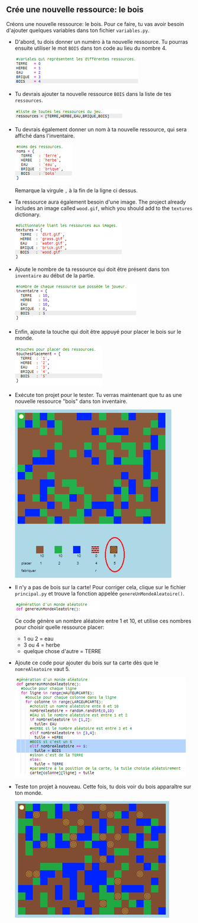 ## Crée une nouvelle ressource: le bois

Créons une nouvelle ressource: le bois. Pour ce faire, tu vas avoir besoin d'ajouter quelques variables dans ton fichier `variables.py`.

+ D'abord, tu dois donner un numéro à ta nouvelle ressource. Tu pourras ensuite utiliser le mot `BOIS` dans ton code au lieu du nombre 4.
    
    ![capture d'écran](images/craft-wood-const.png)

+ Tu devrais ajouter ta nouvelle ressource `BOIS` dans la liste de tes `ressources`.
    
    ![capture d'écran](images/craft-wood-resources.png)

+ Tu devrais également donner un nom à ta nouvelle ressource, qui sera affiché dans l'inventaire.
    
    ![capture d'écran](images/craft-wood-name.png)
    
    Remarque la virgule `,` à la fin de la ligne ci dessus.

+ Ta ressource aura également besoin d'une image. The project already includes an image called `wood.gif`, which you should add to the `textures` dictionary.
    
    ![capture d'écran](images/craft-wood-texture.png)

+ Ajoute le nombre de ta ressource qui doit être présent dans ton `inventaire` au début de la partie.
    
    ![capture d'écran](images/craft-wood-inventory.png)

+ Enfin, ajoute la touche qui doit être appuyé pour placer le bois sur le monde.
    
    ![capture d'écran](images/craft-wood-placekey.png)

+ Exécute ton projet pour le tester. Tu verras maintenant que tu as une nouvelle ressource "bois" dans ton inventaire.
    
    ![capture d'écran](images/craft-wood-test.png)

+ Il n'y a pas de bois sur la carte! Pour corriger cela, clique sur le fichier `principal.py` et trouve la fonction appelée `genereUnMondeAleatoire()`.
    
    ![capture d'écran](images/craft-wood-random1.png)
    
    Ce code génère un nombre aléatoire entre 1 et 10, et utilise ces nombres pour choisir quelle ressource placer:
    
    + 1 ou 2 = eau
    + 3 ou 4 = herbe
    + quelque chose d'autre = TERRE

+ Ajoute ce code pour ajouter du bois sur ta carte dès que le `nomreAleatoire` vaut 5.
    
    ![capture d'écran](images/craft-wood-random2.png)

+ Teste ton projet à nouveau. Cette fois, tu dois voir du bois apparaître sur ton monde.
    
    ![capture d'écran](images/craft-wood-test2.png)